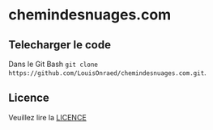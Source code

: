 # chemindesnuages.com
## Telecharger le code
Dans le Git Bash `git clone https://github.com/LouisOnraed/chemindesnuages.com.git`.
## Licence
Veuillez lire la [LICENCE](LICENCE.md)